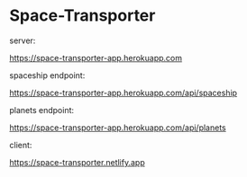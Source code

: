 # Space-Transporter

server:

https://space-transporter-app.herokuapp.com

spaceship endpoint: 

https://space-transporter-app.herokuapp.com/api/spaceship

planets endpoint:

https://space-transporter-app.herokuapp.com/api/planets

client:

https://space-transporter.netlify.app

